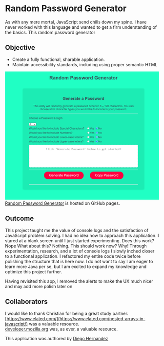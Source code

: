 # Random Password Generator

As with any mere mortal, JavaScript send chills down my spine. I have never worked with this language and wanted to get a firm understanding of the basics. This random password generator

## Objective

- Create a fully functional, sharable application.
- Maintain accessibility standards, including using proper semantic HTML


![Random Password Generator](./assets/images/readme-02.png)
[Random Password Generator](https://diegopie.github.io/password-generator/) is hosted on GitHub pages.

## Outcome

This project taught me the value of console logs and the satisfaction of JavaScript problem solving. I had no idea how to approach this application. I stared at a blank screen until I just started experimenting.
Does this work? Nope What about this? Nothing. This should work now? Why!
Through experimentation, research, and a lot of console logs I slowly inched closer to a functional application.  I refactored my entire code twice before polishing the structure that is here now. I do not want to say I am eager to learn more Java per se, but I am excited to expand my knowledge and optimize this project further.

Having revisited this app, I removed the alerts to make the UX much nicer and may add more polish later on

## Collaborators

I  would like to thank Christian for being a great study partner.
[https://www.elated.com/](https://www.elated.com/nested-arrays-in-javascript/) was a valuable resource.  
[developer.mozilla.org](https://developer.mozilla.org/en-US/docs/Mozilla/Add-ons/WebExtensions/Interact_with_the_clipboard#:~:text=To%20make%20the%20%22copy%22%20button,select()%3B%20document.) was, as ever, a valuable resource.

This application was authored by [Diego Hernandez](https://github.com/Diegopie)